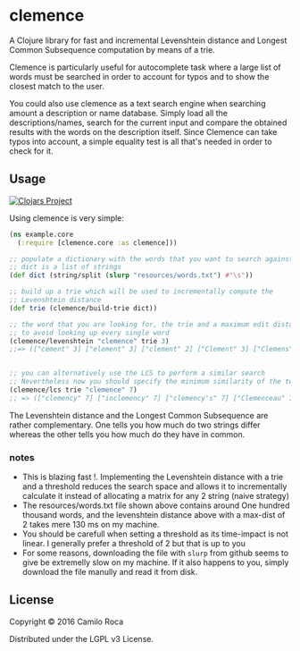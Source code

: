 # clemence

A Clojure library for fast and incremental Levenshtein distance and Longest Common Subsequence computation by means of a trie.

Clemence is particularly useful for autocomplete task where a large list of words must be searched in order to account for typos and to show the closest match to the user.

You could also use clemence as a text search engine when searching amount a description or name database. Simply load all the descriptions/names, search for the current input and compare the obtained results with the words on the description itself. Since Clemence can take typos into account, a simple equality test is all that's needed in order to check for it.

## Usage

[![Clojars Project](http://clojars.org/clemence/latest-version.svg)](http://clojars.org/clemence)

Using clemence is very simple:
```Clojure
(ns example.core
  (:require [clemence.core :as clemence]))

;; populate a dictionary with the words that you want to search against
;; dict is a list of strings
(def dict (string/split (slurp "resources/words.txt") #"\s"))

;; build up a trie which will be used to incrementally compute the
;; Levenshtein distance
(def trie (clemence/build-trie dict))

;; the word that you are looking for, the trie and a maximum edit distance
;; to avoid looking up every single word
(clemence/levenshtein "clemence" trie 3)
;;=> (["cement" 3] ["element" 3] ["clement" 2] ["Clement" 3] ["Clemens" 3] ["credence" 2] ["commence" 2] ["clemency" 1])


;; you can alternatively use the LCS to perform a similar search
;; Nevertheless now you should specify the minimum similarity of the two words
(clemence/lcs trie "clemence" 7)
;; => (["clemency" 7] ["inclemency" 7] ["clemency's" 7] ["Clemenceau" 7] ["coalescence" 7] ["inclemency's" 7] ["complemented" 7] ["convalescence" 7]  ["coalescence's" 7] ["convalescences" 7] ["convalescence's" 7])
```

The Levenshtein distance and the Longest Common Subsequence are rather complementary. One tells you how much do two strings differ whereas the other tells you how much do they have in common.

### notes
- This is blazing fast !. Implementing the Levenshtein distance with a trie and a threshold reduces the search space and allows it to incrementally calculate it instead of allocating a matrix for any 2 string (naive strategy)
- The resources/words.txt file shown above contains around One hundred thousand words, and the levenshtein distance above with a max-dist of 2 takes mere 130 ms on my machine.
- You should be carefull when setting a threshold as its time-impact is not linear. I generally prefer a threshold of 2 but that is up to you
- For some reasons, downloading the file with `slurp` from github seems to give be extremelly slow on my machine. If it also happens to you, simply download the file manully and read it from disk.

## License

Copyright © 2016 Camilo Roca

Distributed under the LGPL v3 License.
